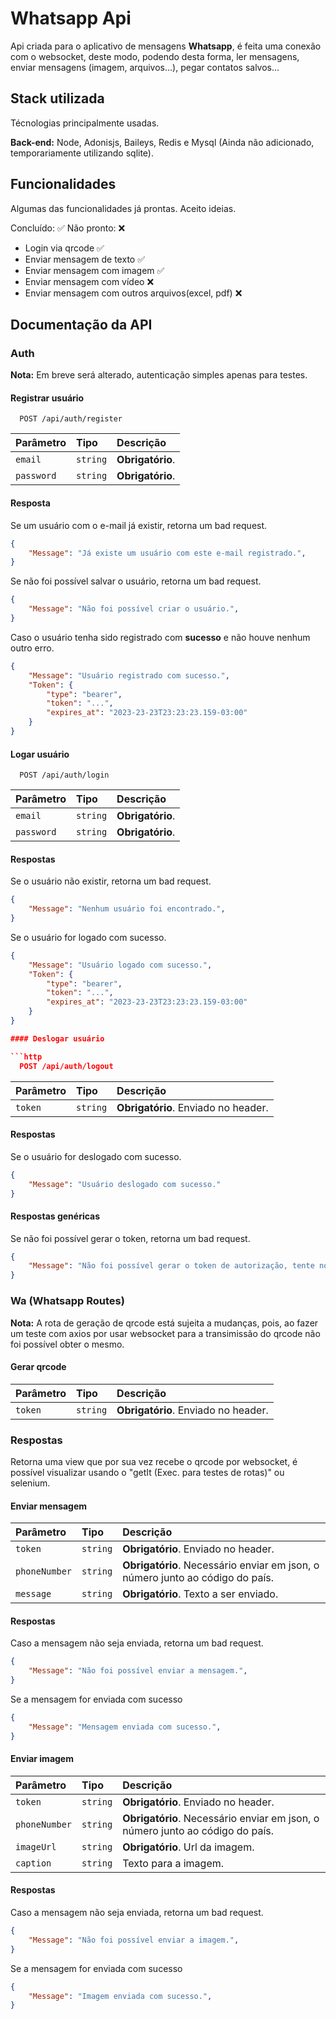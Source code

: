 
# Whatsapp Api

Api criada para o aplicativo de mensagens **Whatsapp**, é feita uma conexão com o websocket, deste modo, podendo desta forma, ler mensagens, enviar mensagens (imagem, arquivos...), pegar contatos salvos...


## Stack utilizada

Técnologias principalmente usadas.

**Back-end:** Node, Adonisjs, Baileys, Redis e Mysql (Ainda não adicionado, temporariamente utilizando sqlite).


## Funcionalidades

Algumas das funcionalidades já prontas. Aceito ideias.

Concluído: ✅ Não pronto: ❌

- Login via qrcode ✅
- Enviar mensagem de texto ✅
- Enviar mensagem com imagem ✅
- Enviar mensagem com vídeo ❌
- Enviar mensagem com outros arquivos(excel, pdf) ❌



## Documentação da API

### Auth
**Nota:** Em breve será alterado, autenticação simples apenas para testes.
#### Registrar usuário

```http
  POST /api/auth/register
```

| Parâmetro   | Tipo       | Descrição                           |
| :---------- | :--------- | :---------------------------------- |
| `email` | `string` | **Obrigatório**. |
| `password` | `string` | **Obrigatório**. |

#### Resposta
Se um usuário com o e-mail já existir, retorna um bad request.
```json
{
    "Message": "Já existe um usuário com este e-mail registrado.",
}
```
Se não foi possível salvar o usuário, retorna um bad request.
```json
{
    "Message": "Não foi possível criar o usuário.",
}
```
Caso o usuário tenha sido registrado com **sucesso** e não houve nenhum outro erro.
```json
{
    "Message": "Usuário registrado com sucesso.",
    "Token": {
	    "type": "bearer",
	    "token": "...",
	    "expires_at": "2023-23-23T23:23:23.159-03:00"
	}
}
```

#### Logar usuário

```http
  POST /api/auth/login
```

| Parâmetro   | Tipo       | Descrição                                   |
| :---------- | :--------- | :------------------------------------------ |
| `email` | `string` | **Obrigatório**. |
| `password` | `string` | **Obrigatório**. |

#### Respostas
Se o usuário não existir, retorna um bad request.
```json
{
    "Message": "Nenhum usuário foi encontrado.",
}
```
Se o usuário for logado com sucesso.
```json
{
    "Message": "Usuário logado com sucesso.",
    "Token": {
	    "type": "bearer",
	    "token": "...",
	    "expires_at": "2023-23-23T23:23:23.159-03:00"
	}
}

#### Deslogar usuário

```http
  POST /api/auth/logout
```

| Parâmetro   | Tipo       | Descrição                                   |
| :---------- | :--------- | :------------------------------------------ |
| `token` | `string` | **Obrigatório**. Enviado no header. |

#### Respostas
Se o usuário for deslogado com sucesso.
```json
{
    "Message": "Usuário deslogado com sucesso."
}
```

#### Respostas genéricas
Se não foi possível gerar o token, retorna um bad request.
```json
{
    "Message": "Não foi possível gerar o token de autorização, tente novamente mais tarde.",
}
```
### Wa (Whatsapp Routes)
**Nota:** A rota de geração de qrcode está sujeita a mudanças, pois, ao fazer um teste com axios por usar websocket para a transimissão do qrcode não foi possível obter o mesmo.
#### Gerar qrcode
| Parâmetro   | Tipo       | Descrição                                   |
| :---------- | :--------- | :------------------------------------------ |
| `token` | `string` | **Obrigatório**. Enviado no header. |

### Respostas
Retorna uma view que por sua vez recebe o qrcode por websocket, é possível visualizar usando o "getIt (Exec. para testes de rotas)" ou selenium.

#### Enviar mensagem
| Parâmetro   | Tipo       | Descrição                                   |
| :---------- | :--------- | :------------------------------------------ |
| `token` | `string` | **Obrigatório**. Enviado no header. |
| `phoneNumber` | `string` | **Obrigatório**. Necessário enviar em json, o número junto ao código do país. |
| `message` | `string` | **Obrigatório**. Texto a ser enviado.|

#### Respostas
Caso a mensagem não seja enviada, retorna um bad request.
```json
{
    "Message": "Não foi possível enviar a mensagem.",
}
```
Se a mensagem for enviada com sucesso
```json
{
    "Message": "Mensagem enviada com sucesso.",
}
```
#### Enviar imagem
| Parâmetro   | Tipo       | Descrição                                   |
| :---------- | :--------- | :------------------------------------------ |
| `token` | `string` | **Obrigatório**. Enviado no header. |
| `phoneNumber` | `string` | **Obrigatório**. Necessário enviar em json, o número junto ao código do país. |
| `imageUrl` | `string` | **Obrigatório**. Url da imagem.|
| `caption` | `string` | Texto para a imagem. |

#### Respostas
Caso a mensagem não seja enviada, retorna um bad request.
```json
{
    "Message": "Não foi possível enviar a imagem.",
}
```
Se a mensagem for enviada com sucesso
```json
{
    "Message": "Imagem enviada com sucesso.",
}
```
